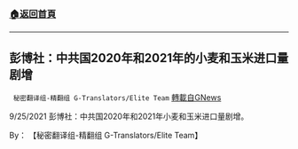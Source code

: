 ###  [:house:返回首頁](https://github.com/ourhimalayas/txt)
---


## 彭博社：中共国2020年和2021年的小麦和玉米进口量剧增
` 秘密翻译组-精翻组 G-Translators/Elite Team` [轉載自GNews](https://gnews.org/zh-hans/1557584/)

9/25/2021 彭博社：中共国2020年和2021年小麦和玉米进口量剧增。

By： 【秘密翻译组-精翻组 G-Translators/Elite Team】
